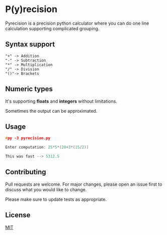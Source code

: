 # P(y)recision

Pyrecision is a precision python calculator where you can do one line calculation supporting complicated grouping.

## Syntax support
```
"+" -> Addition
"-" -> Subtraction
"*" -> Multiplication
"/" -> Division
"()"-> Brackets
```
## Numeric types
It's supporting **floats** and **integers** without 
limitations.

Sometimes the output can be approximated.

## Usage

```cpp
#py -3 pyrecision.py

Enter computation: 25*5*(20+3*(15/2))

This was fast --> 5312.5
```

## Contributing
Pull requests are welcome. For major changes, please open an issue first to discuss what you would like to change.

Please make sure to update tests as appropriate.

## License
[MIT](https://choosealicense.com/licenses/mit/)
